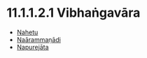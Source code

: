 

# 11.1.1.2.1 Vibhaṅgavāra

* [Nahetu](11.1.1.2.1/Nahetu.md)
* [Naārammaṇādi](11.1.1.2.1/Naarammanadi.md)
* [Napurejāta](11.1.1.2.1/Napurejata.md)



